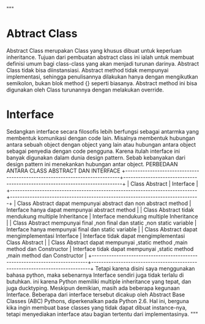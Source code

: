 """
# Abtract Class #
Abstract Class merupakan Class yang khusus dibuat untuk keperluan inheritance.
Tujuan dari pembuatan abstract class ini ialah untuk membuat definisi umum bagi class-class yang akan menjadi turunan darinya.
Abstract Class tidak bisa diinstansiasi. Abstract method tidak mempunyai implementasi,
sehingga penulisannya dilakukan hanya dengan mengikutkan semikolon, bukan blok method {} seperti biasanya.
Abstract method ini bisa digunakan oleh Class turunannya dengan melakukan override.
 
# Interface #
Sedangkan interface secara filosofis lebih berfungsi sebagai antarmka yang membentuk komunikasi dengan code lain. 
Misalnya membentuk hubungan antara sebuah object dengan object yang lain atau hubungan antara object sebagai penyedia dengan code pengguna. 
Karena itulah interface ini banyak digunakan dalam dunia design pattern. Sebab kebanyakan dari design pattern ini menekankan hubungan antar object.
                                                    PERBEDAAN ANTARA CLASS ABSTRACT DAN INTERFACE
+----------------------------------------------------------------------------+-----------------------------------------------------------------------------+
|                               Class Abstract                               |                                  Interface                                  |
+----------------------------------------------------------------------------+-----------------------------------------------------------------------------+
|      Class Abstract dapat mempunyai abstract dan non abstract method       |               Interface hanya dapat mempunyai abstract  method              |
|            Class Abstract tidak mendukung multiple Inheritance             |                   Interface mendukung multiple Inheritance                  |
| Class Abstract mempunyai final ,non final dan static ,non static variable  |             Interface hanya mempunyai final dan static variable             |
|              Class Abstract dapat mengimplementasi Interface               |            Interface tidak dapat mengimplementasi Class Abstract            |
| Class Abstract dapat mempunyai ,static method ,main method dan Constructor | Interface tidak dapat mempunyai ,static method ,main method dan Constructor |
+----------------------------------------------------------------------------+-----------------------------------------------------------------------------+
Tetapi karena disini saya menggunakan bahasa python, maka sebenarnya Interface sendiri juga tidak terlalu di butuhkan.
ini karena Python memiliki multiple inheritance yang tepat, dan juga ducktyping.
Meskipun demikian, masih ada beberapa kegunaan Interface. Beberapa dari interface tersebut dicakup oleh Abstract Base Classes (ABC) Pythons, diperkenalkan pada Python 2.6. 
Hal ini, berguna kika ingin membuat base classes yang tidak dapat dibuat instance-nya, tetapi menyediakan interface atau bagian tertentu dari implementasinya.
"""
